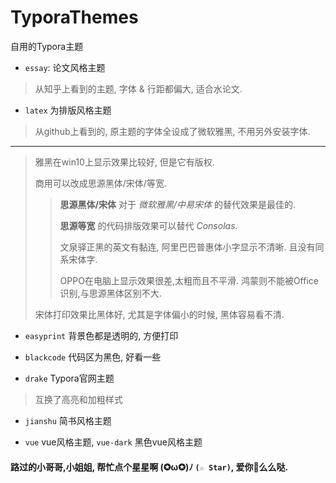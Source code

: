 # TyporaThemes
 自用的Typora主题

- `essay`: 论文风格主题
> 从知乎上看到的主题, 字体 & 行距都偏大, 适合水论文.

- `latex` 为排版风格主题
> 从github上看到的, 原主题的字体全设成了微软雅黑, 不用另外安装字体.
---
> 雅黑在win10上显示效果比较好, 但是它有版权.
>
> 商用可以改成思源黑体/宋体/等宽.
>
> > **思源黑体/宋体** 对于 *微软雅黑/中易宋体* 的替代效果是最佳的.
> >
> > **思源等宽** 的代码排版效果可以替代 *Consolas*.
> >
> > 文泉驿正黑的英文有黏连, 阿里巴巴普惠体小字显示不清晰. 且没有同系宋体字.
> >
> > OPPO在电脑上显示效果很差,太粗而且不平滑. 鸿蒙则不能被Office识别,与思源黑体区别不大.
>
> 宋体打印效果比黑体好, 尤其是字体偏小的时候, 黑体容易看不清.


- `easyprint` 背景色都是透明的, 方便打印

- `blackcode` 代码区为黑色, 好看一些

- `drake` Typora官网主题
> 互换了高亮和加粗样式

- `jianshu` 简书风格主题

- `vue` vue风格主题, `vue-dark` 黑色vue风格主题

#### 路过的小哥哥,小姐姐, 帮忙点个星星啊 (✪ω✪)ﾉ  **`(☆ Star)`**, 爱你💖么么哒.

